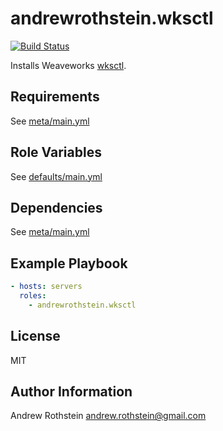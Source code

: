andrewrothstein.wksctl
=========
[![Build Status](https://travis-ci.org/andrewrothstein/ansible-wksctl.svg?branch=master)](https://travis-ci.org/andrewrothstein/ansible-wksctl)

Installs Weaveworks [wksctl](https://github.com/weaveworks/wksctl).

Requirements
------------

See [meta/main.yml](meta/main.yml)

Role Variables
--------------

See [defaults/main.yml](defaults/main.yml)

Dependencies
------------

See [meta/main.yml](meta/main.yml)

Example Playbook
----------------

```yml
- hosts: servers
  roles:
    - andrewrothstein.wksctl
```

License
-------

MIT

Author Information
------------------

Andrew Rothstein <andrew.rothstein@gmail.com>
